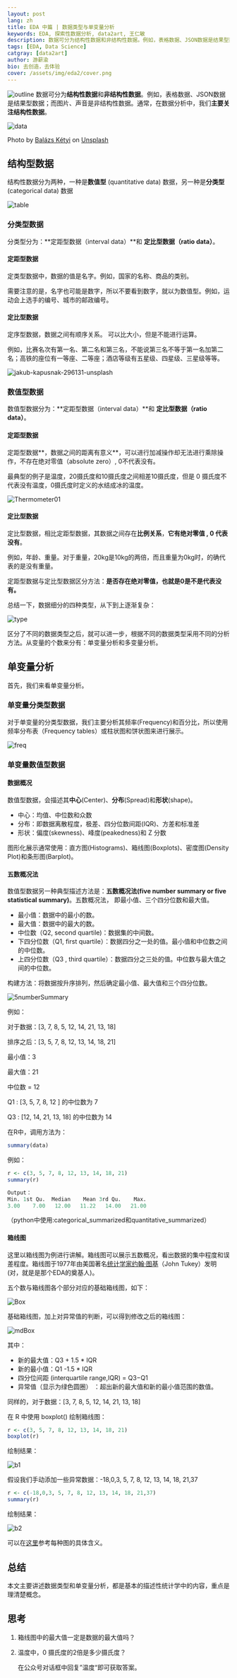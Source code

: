 ```yaml
---
layout: post
lang: zh
title: EDA 中篇 | 数据类型与单变量分析
keywords: EDA, 探索性数据分析, data2art, 王仁敏
description: 数据可分为结构性数据和非结构性数据。例如，表格数据、JSON数据是结果型数据；而图片、声音是非结构性数据。通常，在数据分析中，我们主要关注结构性数据。
tags: [EDA, Data Science]
catgray: [data2art]
author: 游薪渝
bio: 去创造，去体验
cover: /assets/img/eda2/cover.png
---
```

![outline](/assets/img/eda2/outline.png)
数据可分为**结构性数据**和**非结构性数据**。例如，表格数据、JSON数据是结果型数据；而图片、声音是非结构性数据。通常，在数据分析中，我们**主要关注结构性数据**。

![data](/assets/img/eda2/data.jpg)

Photo by [Balázs Kétyi](https://unsplash.com/photos/sScmok4Iq1o?utm_source=unsplash&utm_medium=referral&utm_content=creditCopyText) on [Unsplash](https://unsplash.com/search/photos/numbers?utm_source=unsplash&utm_medium=referral&utm_content=creditCopyText)

## 结构型数据

结构性数据分为两种，一种是**数值型** (quantitative data) 数据，另一种是**分类型** (categorical data)  数据

![table](/assets/img/eda2/table.jpg)

### 分类型数据

分类型分为：**定距型数据（interval data）**和 **定比型数据（ratio data）**。

#### 定距型数据 

定类型数据中，数据的值是名字。例如，国家的名称、商品的类别。

需要注意的是，名字也可能是数字，所以不要看到数字，就以为数值型。例如，运动会上选手的编号、城市的邮政编号。

#### 定比型数据

定序型数据，数据之间有顺序关系。 可以比大小，但是不能进行运算。

例如，比赛名次有第一名、第二名和第三名，不能说第三名不等于第一名加第二名；高铁的座位有一等座、二等座；酒店等级有五星级、四星级、三星级等等。

![jakub-kapusnak-296131-unsplash](/assets/img/eda2/jakub-kapusnak-296131-unsplash.jpg)

### 数值型数据

数值型数据分为：**定距型数据（interval data）**和 **定比型数据（ratio data）**。

#### 定距型数据

定距型数据**，数据之间的距离有意义**，可以进行加减操作却无法进行乘除操作，不存在绝对零值（absolute zero）, 0不代表没有。

最典型的例子是温度，20摄氏度和10摄氏度之间相差10摄氏度，但是 0 摄氏度不代表没有温度，0摄氏度时定义的水结成冰的温度。

![Thermometer01](/assets/img/eda2/Thermometer01.jpg)

#### 定比型数据

定比型数据，相比定距型数据，其数据之间存在**比例关系**，**它有绝对零值 , 0 代表没有**。

例如，年龄、重量。对于重量，20kg是10kg的两倍，而且重量为0kg时，的确代表的是没有重量。

定距型数据与定比型数据区分方法：**是否存在绝对零值，也就是0是不是代表没有。**

总结一下，数据细分的四种类型，从下到上逐渐复杂：

![type](/assets/img/eda2/type.png)

区分了不同的数据类型之后，就可以进一步，根据不同的数据类型采用不同的分析方法。从变量的个数来分有：单变量分析和多变量分析。

## 单变量分析

首先，我们来看单变量分析。

### 单变量分类型数据

对于单变量的分类型数据，我们主要分析其频率(Frequency)和百分比，所以使用频率分布表（Frequency tables）或柱状图和饼状图来进行展示。

![freq](/assets/img/eda2/feq3.png)

### 单变量数值型数据

#### 数据概况

数值型数据，会描述其**中心**(Center)、**分布**(Spread)和**形状**(shape)。

- 中心：均值、中位数和众数
- 分布：即数据离散程度，极差、四分位数间距(IQR)、方差和标准差
- 形状：偏度(skewness)、峰度(peakedness)和 Z 分数

图形化展示通常使用：直方图(Histograms)、箱线图(Boxplots)、密度图(Density Plot)和条形图(Barplot)。

#### 五数概况法

数值型数据另一种典型描述方法是：**五数概况法(five number summary or five statistical summary)**。五数概况法， 即最小值、三个四分位数和最大值。

- 最小值：数据中的最小的数。
- 最大值：数据中的最大的数。
- 中位数（Q2, second quartile)：数据集的中间数。 
- 下四分位数（Q1, first quartile）：数据四分之一处的值。最小值和中位数之间的中位数。 
- 上四分位数（Q3 , third quartile）：数据四分之三处的值。中位数与最大值之间的中位数。 

构建方法：将数据按升序排列，然后确定最小值、最大值和三个四分位数。

![5numberSummary](/assets/img/eda2/5numberSummary.png)

例如：

对于数据：[3, 7, 8, 5, 12, 14, 21, 13, 18]

排序之后：[3, 5, 7, 8, 12, 13, 14, 18, 21]

最小值：3

最大值：21

中位数 = 12

Q1 : [3, 5, 7, 8, 12 ] 的中位数为 7

Q3 : [12, 14, 21, 13, 18] 的中位数为 14



在R中，调用方法为：  

```R
summary(data)
```

例如：

```R
r <- c(3, 5, 7, 8, 12, 13, 14, 18, 21)
summary(r)
```

```R
Output：
Min. 1st Qu.  Median    Mean 3rd Qu.    Max.
3.00    7.00   12.00   11.22   14.00   21.00
```

（python中使用:categorical_summarized和quantitative_summarized）

#### 箱线图

这里以箱线图为例进行讲解。箱线图可以展示五数概况，看出数据的集中程度和误差程度。箱线图于1977年由美国著名[统计学家](https://zh.wikipedia.org/wiki/%E7%BB%9F%E8%AE%A1%E5%AD%A6%E5%AE%B6)[约翰·图基](https://zh.wikipedia.org/wiki/%E7%BA%A6%E7%BF%B0%C2%B7%E5%9B%BE%E5%9F%BA)（John Tukey）发明 (对，就是是那个EDA的奠基人)。

五个数与箱线图各个部分对应的基础箱线图，如下：

![Box](/assets/img/eda2/Box.png)

基础箱线图，加上对异常值的判断，可以得到修改之后的箱线图：

![mdBox](/assets/img/eda2/mdBox.png)

其中：

- 新的最大值：Q3 + 1.5 * IQR
- 新的最小值：Q1 -1.5 * IQR
- 四分位间距 (interquartile range,IQR) = Q3−Q1
- 异常值（显示为绿色圆圈） ：超出新的最大值和新的最小值范围的数值。

同样的，对于数据：[3, 7, 8, 5, 12, 14, 21, 13, 18]

在 R 中使用 boxplot() 绘制箱线图：

```R
r <- c(3, 5, 7, 8, 12, 13, 14, 18, 21)
boxplot(r)
```

绘制结果：

![b1](/assets/img/eda2/b1.png)

假设我们手动添加一些异常数据：-18,0,3, 5, 7, 8, 12, 13, 14, 18, 21,37

```R
r <- c(-18,0,3, 5, 7, 8, 12, 13, 14, 18, 21,37)
summary(r)
```

绘制结果：

![b2](/assets/img/eda2/b2.png)

可以在[这里](https://datavizcatalogue.com/ZH/方法/箱形图.html)参考每种图的具体含义。

## 总结

本文主要讲述数据类型和单变量分析，都是基本的描述性统计学中的内容，重点是理清楚概念。

## 思考

1. 箱线图中的最大值一定是数据的最大值吗？

2. 温度中，0 摄氏度的2倍是多少摄氏度？

   在公众号对话框中回复”温度“即可获取答案。


